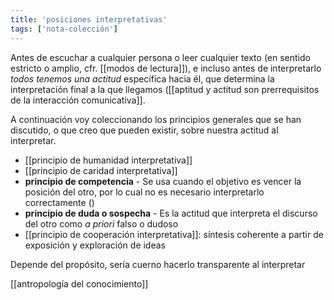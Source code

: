 ```yaml
---
title: 'posiciones interpretativas'
tags: ['nota-colección']
---
```


Antes de escuchar a cualquier persona o leer cualquier texto (en sentido estricto o amplio, cfr. [[modos de lectura]]), e incluso antes de interpretarlo *todos tenemos una actitud* específica hacia él, que determina la interpretación final a la que llegamos ([[aptitud y actitud son prerrequisitos de la interacción comunicativa]].

A continuación voy coleccionando los principios generales que se han discutido, o que creo que pueden existir, sobre nuestra actitud al interpretar.

- [[principio de humanidad interpretativa]]
- [[principio de caridad interpretativa]]  
- **principio de competencia** - Se usa cuando el objetivo es vencer la posición del otro, por lo cual no es necesario interpretarlo correctamente ()
- **principio de duda o sospecha** - Es la actitud que interpreta el discurso del otro como *a priori* falso o dudoso
- [[principio de cooperación interpretativa]]: síntesis coherente a partir de exposición y exploración de ideas  
  
Depende del propósito, sería cuerno hacerlo transparente al interpretar

[[antropología del conocimiento]]
